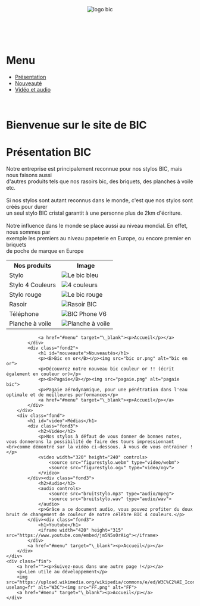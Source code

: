 <!DOCTYPE html>
<html lang="fr" >
 <head>
	 <meta charset="utf-8">
	 <link rel="stylesheet" href="./bic.css">
	 <link rel="stylesheet" href="./bic2.css">
	 <link rel="stylesheet" href="./bic3.css">
	 <title>BIC</title>
 </head>
 <body>
    <header id="top">
        <img class="logo" src="logo.png" alt="logo bic">
    </header>
    <br>
    <div class="menu">
        <h1 id="menu">Menu</h1>
        <ul>
            <a href="#presentation" target="\_blank"><li>Présentation</li></a>
            <a href="#nouveaute" target="\_blank"><li>Nouveauté</li></a>
            <a href="#video" target="\_blank"><li>Vidéo et audio</li></a>
        </ul>
    </div>
    <div class="colone">
        <div class="fond">
            <br>
            <h1>Bienvenue sur le site de BIC</h1>
            <div class="fond2">
                <h1 id="presentation">Présentation BIC</h1>
                <p>Notre entreprise est principalement reconnue pour nos stylos BIC, mais nous faisons aussi<br>
                    d'autres produits tels que nos rasoirs bic, des briquets, des planches à voile etc.<br><br>
                    Si nos stylos sont autant reconnus dans le monde, c'est que nos stylos sont créés pour durer<br>
                    un seul stylo BIC cristal garantit à une personne plus de 2km d'écriture.<br><br>
                    Notre influence dans le monde se place aussi au niveau mondial. En effet, nous sommes par<br>
                    exemple les premiers au niveau papeterie en Europe, ou encore premier en briquets<br>
                    de poche de marque en Europe</p>
                <table>
					<tr>
						<th><B>Nos produits</B></th>
						<th><B>Image</B></th>
					</tr>
					<tr>
						<td>Stylo</td>
						<td>
							<img src="stylo.png" alt="Le bic bleu">
						</td>
					</tr>
					<tr>
						<td>Stylo 4 Couleurs</td>
						<td>
							<img src="stylo 4 couleurs.png" alt="4 couleurs">
						</td>
					</tr>
					<tr>
						<td>Stylo rouge</td>
						<td>
							<img src="stylo rouge.png" alt="Le bic rouge">
						</td>
					</tr>
					<tr>
						<td>Rasoir</td>
						<td>
							<img src="rasoir.png" alt="Rasoir BIC">
						</td>
					</tr>
					<tr>
						<td>Téléphone</td>
						<td>
							<img src="telephone.png" alt="BIC Phone V6">
						</td>
					</tr>
					<tr>
						<td>Planche à voile</td>
						<td>
							<img src="planche a voile.png" alt="Planche à voile">
						</td>
					</tr>
				</table>


                <a href="#menu" target="\_blank"><p>Accueil</p></a>
            </div>
            <div class="fond2">
                <h1 id="nouveaute">Nouveautés</h1>
                <p><B>Bic en or</B></p><img src="bic or.png" alt="bic en or">
                <p>Découvrez notre nouveau bic couleur or !! (écrit également en couleur or)</p>
                <p><B>Pagaie</B></p><img src="pagaie.png" alt="pagaie bic">
                <p>Pagaie aérodynamique, pour une pénétration dans l'eau optimale et de meilleures performances</p>
                <a href="#menu" target="\_blank"><p>Accueil</p></a>
            </div>
        </div>
        <div class="fond">
            <h1 id="video">Médias</h1>
            <div class="fond3">
                <h2>Vidéo</h2>
                <p>Nos stylos à défaut de vous donner de bonnes notes, vous donnerons la possibilité de faire des tours impressionnant <br>comme démontré sur la vidéo ci-dessous. À vous de vous entrainer ! </p>
                <video width="320" height="240" controls>
                    <source src="figurestylo.webm" type="video/webm">
                    <source src="figurestylo.ogv" type="video/ogv">
                </video>
            </div><div class="fond3">
                <h2>Audio</h2>
                <audio controls>
                    <source src="bruitstylo.mp3" type="audio/mpeg">
                    <source src="bruitstylo.wav" type="audio/wav">
                </audio>
                <p>Grâce a ce document audio, vous pouvez profiter du doux bruit de changement de couleur de notre célèbre BIC 4 couleurs.</p>
            </div><div class="fond3">
                <h1>Youtube</h1>
                <iframe width="420" height="315" src="https://www.youtube.com/embed/jm5N5s0rAig"></iframe>
            </div>
            <a href="#menu" target="\_blank"><p>Accueil</p></a>
        </div>
    </div>
    <div class="fin">
        <a href=""><p>Suivez-nous dans une autre page !</p></a>
        <p>Lien utile au développement</p>
        <img src="https://upload.wikimedia.org/wikipedia/commons/e/ed/W3C%C2%AE_Icon.svg?uselang=fr" alt="W3C"><img src="FF.png" alt="FF">
        <a href="#menu" target="\_blank"><p>Accueil</p></a>
    </div>
</body>
</html>
